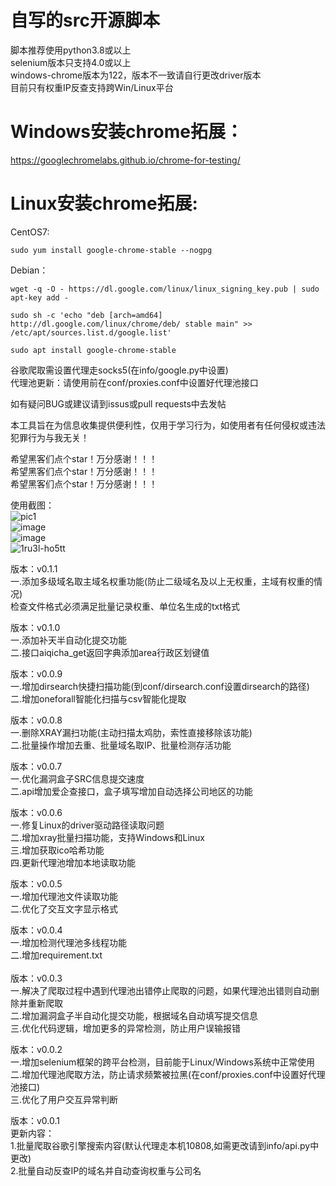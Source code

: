 # 自写的src开源脚本
脚本推荐使用python3.8或以上  
selenium版本只支持4.0或以上  
windows-chrome版本为122，版本不一致请自行更改driver版本  
目前只有权重IP反查支持跨Win/Linux平台  
  
# Windows安装chrome拓展：  
  
https://googlechromelabs.github.io/chrome-for-testing/  
  
# Linux安装chrome拓展:  
  
CentOS7:  
  
`sudo yum install google-chrome-stable --nogpg`  
  
Debian：  
  
`wget -q -O - https://dl.google.com/linux/linux_signing_key.pub | sudo apt-key add -`  
  
`sudo sh -c 'echo "deb [arch=amd64] http://dl.google.com/linux/chrome/deb/ stable main" >> /etc/apt/sources.list.d/google.list'`  
  
`sudo apt install google-chrome-stable`  
  
谷歌爬取需设置代理走socks5(在info/google.py中设置)  
代理池更新：请使用前在conf/proxies.conf中设置好代理池接口  
  
如有疑问BUG或建议请到issus或pull requests中去发帖  
    
本工具旨在为信息收集提供便利性，仅用于学习行为，如使用者有任何侵权或违法犯罪行为与我无关！  
  
希望黑客们点个star！万分感谢！！！  
希望黑客们点个star！万分感谢！！！  
希望黑客们点个star！万分感谢！！！  
  
使用截图：  
![pic1](https://github.com/1607131160/src_script/assets/128038117/b1be191b-2352-42fd-acaf-f2605ca22bfa)  
![image](https://github.com/1607131160/src_script/assets/128038117/bf009fad-284f-46de-8888-a46956bd43d3)  
![image](https://github.com/1607131160/src_script/assets/128038117/2b031e6e-8102-4933-a27b-c009e9394371)  
![1ru3l-ho5tt](https://github.com/1607131160/src_script/assets/128038117/95e381dc-7c38-4d66-8dba-c88491debf14)  
  
版本：v0.1.1  
一.添加多级域名取主域名权重功能(防止二级域名及以上无权重，主域有权重的情况)<br>检查文件格式必须满足批量记录权重、单位名生成的txt格式  
  
版本：v0.1.0  
一.添加补天半自动化提交功能  
二.接口aiqicha_get返回字典添加area行政区划键值  
  
版本：v0.0.9  
一.增加dirsearch快捷扫描功能(到conf/dirsearch.conf设置dirsearch的路径)  
二.增加oneforall智能化扫描与csv智能化提取  
  
版本：v0.0.8  
一.删除XRAY漏扫功能(主动扫描太鸡肋，索性直接移除该功能)  
二.批量操作增加去重、批量域名取IP、批量检测存活功能  
  
版本：v0.0.7  
一.优化漏洞盒子SRC信息提交速度  
二.api增加爱企查接口，盒子填写增加自动选择公司地区的功能  
  
版本：v0.0.6  
一.修复Linux的driver驱动路径读取问题  
二.增加xray批量扫描功能，支持Windows和Linux  
三.增加获取ico哈希功能  
四.更新代理池增加本地读取功能  

版本：v0.0.5  
一.增加代理池文件读取功能  
二.优化了交互文字显示格式  
  
版本：v0.0.4  
一.增加检测代理池多线程功能  
二.增加requirement.txt  
<br>
版本：v0.0.3  
一.解决了爬取过程中遇到代理池出错停止爬取的问题，如果代理池出错则自动删除并重新爬取  
二.增加漏洞盒子半自动化提交功能，根据域名自动填写提交信息  
三.优化代码逻辑，增加更多的异常检测，防止用户误输报错  
  
版本：v0.0.2  
一.增加selenium框架的跨平台检测，目前能于Linux/Windows系统中正常使用  
二.增加代理池爬取方法，防止请求频繁被拉黑(在conf/proxies.conf中设置好代理池接口)  
三.优化了用户交互异常判断  
  
版本：v0.0.1  
更新内容：  
1.批量爬取谷歌引擎搜索内容(默认代理走本机10808,如需更改请到info/api.py中更改)  
2.批量自动反查IP的域名并自动查询权重与公司名  
